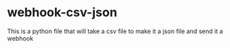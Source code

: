 # webhook-csv-json
This is a python file that will take a csv file to make it a json file and send it a webhook
